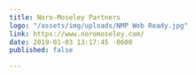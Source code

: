 ```yaml
---
title: Noro-Moseley Partners
logo: "/assets/img/uploads/NMP Web Ready.jpg"
link: https://www.noromoseley.com/
date: 2019-01-03 13:17:45 -0600
published: false

---
```

